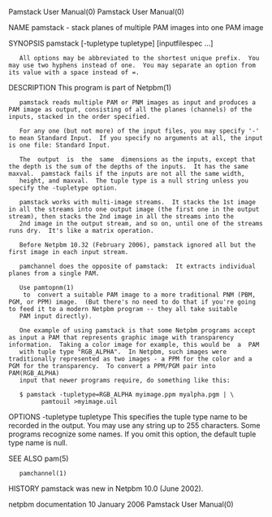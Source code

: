 Pamstack User Manual(0)                                                                                                                                                               Pamstack User Manual(0)



NAME
       pamstack - stack planes of multiple PAM images into one PAM image


SYNOPSIS
       pamstack [-tupletype tupletype] [inputfilespec ...]

       All options may be abbreviated to the shortest unique prefix.  You may use two hyphens instead of one.  You may separate an option from its value with a space instead of =.


DESCRIPTION
       This program is part of Netpbm(1)

       pamstack reads multiple PAM or PNM images as input and produces a PAM image as output, consisting of all the planes (channels) of the inputs, stacked in the order specified.

       For any one (but not more) of the input files, you may specify '-' to mean Standard Input.  If you specify no arguments at all, the input is one file: Standard Input.

       The  output  is  the  same  dimensions as the inputs, except that the depth is the sum of the depths of the inputs.  It has the same maxval.  pamstack fails if the inputs are not all the same width,
       height, and maxval.  The tuple type is a null string unless you specify the -tupletype option.

       pamstack works with multi-image streams.  It stacks the 1st image in all the streams into one output image (the first one in the output stream), then stacks the 2nd image in all the streams into the
       2nd image in the output stream, and so on, until one of the streams runs dry.  It's like a matrix operation.

       Before Netpbm 10.32 (February 2006), pamstack ignored all but the first image in each input stream.

       pamchannel does the opposite of pamstack:  It extracts individual planes from a single PAM.

       Use pamtopnm(1)
        to  convert a suitable PAM image to a more traditional PNM (PBM, PGM, or PPM) image.  (But there's no need to do that if you're going to feed it to a modern Netpbm program -- they all take suitable
       PAM input directly).

       One example of using pamstack is that some Netpbm programs accept as input a PAM that represents graphic image with transparency information.  Taking a color image for example, this would be  a  PAM
       with tuple type "RGB_ALPHA".  In Netpbm, such images were traditionally represented as two images - a PPM for the color and a PGM for the transparency.  To convert a PPM/PGM pair into PAM(RGB_ALPHA)
       input that newer programs require, do something like this:

       $ pamstack -tupletype=RGB_ALPHA myimage.ppm myalpha.pgm | \
             pamtouil >myimage.uil


OPTIONS
       -tupletype tupletype
              This specifies the tuple type name to be recorded in the output.  You may use any string up to 255 characters.  Some programs recognize some names.  If you omit this option, the default tuple
              type name is null.



SEE ALSO
       pam(5)

       pamchannel(1)



HISTORY
       pamstack was new in Netpbm 10.0 (June 2002).



netpbm documentation                                                                           10 January 2006                                                                        Pamstack User Manual(0)
